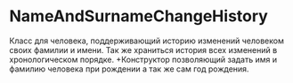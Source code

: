 # NameAndSurnameChangeHistory
Класс для человека, поддерживающий историю изменений человеком своих фамилии и имени.
Так же храниться история всех изменений в хронологическом порядке.
+Конструктор позволяющий задать имя и фамилию человека при рождении а так же сам год рождения. 
